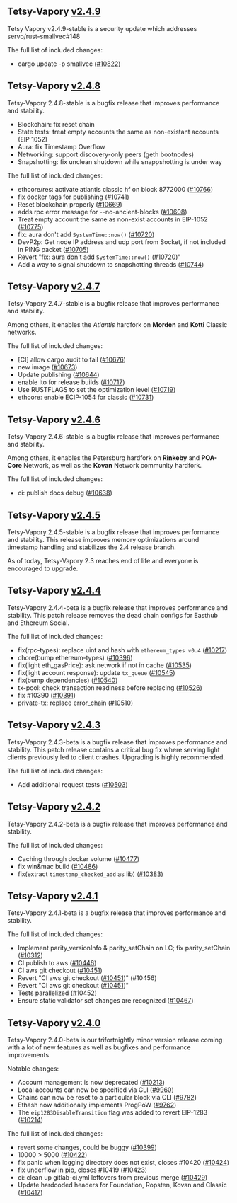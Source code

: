 ## Tetsy-Vapory [v2.4.9](https://github.com/openvapory/tetsy-vapory/releases/tag/v2.4.9)

Tetsy Vapory v2.4.9-stable is a security update which addresses servo/rust-smallvec#148

The full list of included changes:

* cargo update -p smallvec ([#10822](https://github.com/openvapory/tetsy-vapory/pull/10822))

## Tetsy-Vapory [v2.4.8](https://github.com/openvapory/tetsy-vapory/releases/tag/v2.4.8)

Tetsy-Vapory 2.4.8-stable is a bugfix release that improves performance and stability.

* Blockchain: fix reset chain
* State tests: treat empty accounts the same as non-existant accounts (EIP 1052)
* Aura: fix Timestamp Overflow
* Networking: support discovery-only peers (geth bootnodes)
* Snapshotting: fix unclean shutdown while snappshotting is under way

The full list of included changes:

* ethcore/res: activate atlantis classic hf on block 8772000 ([#10766](https://github.com/openvapory/tetsy-vapory/pull/10766))
* fix docker tags for publishing ([#10741](https://github.com/openvapory/tetsy-vapory/pull/10741))
* Reset blockchain properly ([#10669](https://github.com/openvapory/tetsy-vapory/pull/10669))
* adds rpc error message for --no-ancient-blocks ([#10608](https://github.com/openvapory/tetsy-vapory/pull/10608))
* Treat empty account the same as non-exist accounts in EIP-1052 ([#10775](https://github.com/openvapory/tetsy-vapory/pull/10775))
* fix: aura don't add `SystemTime::now()` ([#10720](https://github.com/openvapory/tetsy-vapory/pull/10720))
* DevP2p: Get node IP address and udp port from Socket, if not included in PING packet ([#10705](https://github.com/openvapory/tetsy-vapory/pull/10705))
* Revert "fix: aura don't add `SystemTime::now()` ([#10720](https://github.com/openvapory/tetsy-vapory/pull/10720))"
* Add a way to signal shutdown to snapshotting threads ([#10744](https://github.com/openvapory/tetsy-vapory/pull/10744))

## Tetsy-Vapory [v2.4.7](https://github.com/openvapory/tetsy-vapory/releases/tag/v2.4.7)

Tetsy-Vapory 2.4.7-stable is a bugfix release that improves performance and stability.

Among others, it enables the _Atlantis_ hardfork on **Morden** and **Kotti** Classic networks.

The full list of included changes:

* [CI] allow cargo audit to fail ([#10676](https://github.com/openvapory/tetsy-vapory/pull/10676))
* new image ([#10673](https://github.com/openvapory/tetsy-vapory/pull/10673))
* Update publishing ([#10644](https://github.com/openvapory/tetsy-vapory/pull/10644))
* enable lto for release builds ([#10717](https://github.com/openvapory/tetsy-vapory/pull/10717))
* Use RUSTFLAGS to set the optimization level ([#10719](https://github.com/openvapory/tetsy-vapory/pull/10719))
* ethcore: enable ECIP-1054 for classic ([#10731](https://github.com/openvapory/tetsy-vapory/pull/10731))

## Tetsy-Vapory [v2.4.6](https://github.com/openvapory/tetsy-vapory/releases/tag/v2.4.6)

Tetsy-Vapory 2.4.6-stable is a bugfix release that improves performance and stability.

Among others, it enables the Petersburg hardfork on **Rinkeby** and **POA-Core** Network, as well as the **Kovan** Network community hardfork.

The full list of included changes:

* ci: publish docs debug ([#10638](https://github.com/openvapory/tetsy-vapory/pull/10638))

## Tetsy-Vapory [v2.4.5](https://github.com/openvapory/tetsy-vapory/releases/tag/v2.4.5)

Tetsy-Vapory 2.4.5-stable is a bugfix release that improves performance and stability. This release improves memory optimizations around timestamp handling and stabilizes the 2.4 release branch.

As of today, Tetsy-Vapory 2.3 reaches end of life and everyone is encouraged to upgrade.

## Tetsy-Vapory [v2.4.4](https://github.com/openvapory/tetsy-vapory/releases/tag/v2.4.4)

Tetsy-Vapory 2.4.4-beta is a bugfix release that improves performance and stability. This patch release removes the dead chain configs for Easthub and Ethereum Social.

The full list of included changes:

* fix(rpc-types): replace uint and hash with `ethereum_types v0.4` ([#10217](https://github.com/openvapory/tetsy-vapory/pull/10217))
* chore(bump ethereum-types) ([#10396](https://github.com/openvapory/tetsy-vapory/pull/10396))
* fix(light eth_gasPrice): ask network if not in cache ([#10535](https://github.com/openvapory/tetsy-vapory/pull/10535))
* fix(light account response): update `tx_queue` ([#10545](https://github.com/openvapory/tetsy-vapory/pull/10545))
* fix(bump dependencies) ([#10540](https://github.com/openvapory/tetsy-vapory/pull/10540))
* tx-pool: check transaction readiness before replacing ([#10526](https://github.com/openvapory/tetsy-vapory/pull/10526))
* fix #10390 ([#10391](https://github.com/openvapory/tetsy-vapory/pull/10391))
* private-tx: replace error_chain ([#10510](https://github.com/openvapory/tetsy-vapory/pull/10510))

## Tetsy-Vapory [v2.4.3](https://github.com/openvapory/tetsy-vapory/releases/tag/v2.4.3)

Tetsy-Vapory 2.4.3-beta is a bugfix release that improves performance and stability. This patch release contains a critical bug fix where serving light clients previously led to client crashes. Upgrading is highly recommended.

The full list of included changes:

* Add additional request tests ([#10503](https://github.com/openvapory/tetsy-vapory/pull/10503))

## Tetsy-Vapory [v2.4.2](https://github.com/openvapory/tetsy-vapory/releases/tag/v2.4.2)

Tetsy-Vapory 2.4.2-beta is a bugfix release that improves performance and stability.

The full list of included changes:

* Сaching through docker volume ([#10477](https://github.com/openvapory/tetsy-vapory/pull/10477))
* fix win&mac build ([#10486](https://github.com/openvapory/tetsy-vapory/pull/10486))
* fix(extract `timestamp_checked_add` as lib) ([#10383](https://github.com/openvapory/tetsy-vapory/pull/10383))

## Tetsy-Vapory [v2.4.1](https://github.com/openvapory/tetsy-vapory/releases/tag/v2.4.1)

Tetsy-Vapory 2.4.1-beta is a bugfix release that improves performance and stability.

The full list of included changes:

* Implement parity_versionInfo & parity_setChain on LC; fix parity_setChain ([#10312](https://github.com/openvapory/tetsy-vapory/pull/10312))
* CI publish to aws ([#10446](https://github.com/openvapory/tetsy-vapory/pull/10446))
* CI aws git checkout ([#10451](https://github.com/openvapory/tetsy-vapory/pull/10451))
* Revert "CI aws git checkout ([#10451](https://github.com/openvapory/tetsy-vapory/pull/10451))" (#10456)
* Revert "CI aws git checkout ([#10451](https://github.com/openvapory/tetsy-vapory/pull/10451))"
* Tests parallelized ([#10452](https://github.com/openvapory/tetsy-vapory/pull/10452))
* Ensure static validator set changes are recognized ([#10467](https://github.com/openvapory/tetsy-vapory/pull/10467))

## Tetsy-Vapory [v2.4.0](https://github.com/openvapory/tetsy-vapory/releases/tag/v2.4.0)

Tetsy-Vapory 2.4.0-beta is our trifortnightly minor version release coming with a lot of new features as well as bugfixes and performance improvements.

Notable changes:
- Account management is now deprecated ([#10213](https://github.com/openvapory/tetsy-vapory/pull/10213))
- Local accounts can now be specified via CLI ([#9960](https://github.com/openvapory/tetsy-vapory/pull/9960))
- Chains can now be reset to a particular block via CLI ([#9782](https://github.com/openvapory/tetsy-vapory/pull/9782))
- Ethash now additionally implements ProgPoW ([#9762](https://github.com/openvapory/tetsy-vapory/pull/9762))
- The `eip1283DisableTransition` flag was added to revert EIP-1283 ([#10214](https://github.com/openvapory/tetsy-vapory/pull/10214))

The full list of included changes:

* revert some changes, could be buggy ([#10399](https://github.com/openvapory/tetsy-vapory/pull/10399))
* 10000 > 5000 ([#10422](https://github.com/openvapory/tetsy-vapory/pull/10422))
* fix panic when logging directory does not exist, closes #10420 ([#10424](https://github.com/openvapory/tetsy-vapory/pull/10424))
* fix underflow in pip, closes #10419 ([#10423](https://github.com/openvapory/tetsy-vapory/pull/10423))
* ci: clean up gitlab-ci.yml leftovers from previous merge ([#10429](https://github.com/openvapory/tetsy-vapory/pull/10429))
* Update hardcoded headers for Foundation, Ropsten, Kovan and Classic ([#10417](https://github.com/openvapory/tetsy-vapory/pull/10417))

